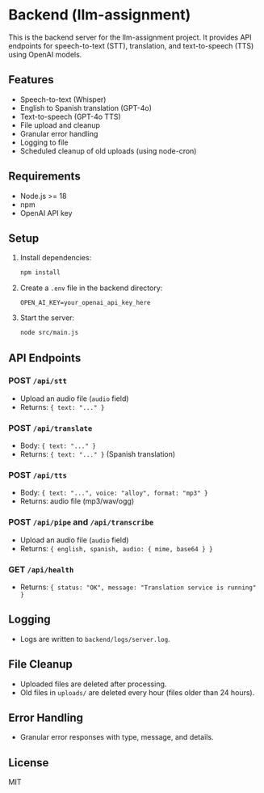 # Backend (llm-assignment)

This is the backend server for the llm-assignment project. It provides API endpoints for speech-to-text (STT), translation, and text-to-speech (TTS) using OpenAI models.

## Features
- Speech-to-text (Whisper)
- English to Spanish translation (GPT-4o)
- Text-to-speech (GPT-4o TTS)
- File upload and cleanup
- Granular error handling
- Logging to file
- Scheduled cleanup of old uploads (using node-cron)

## Requirements
- Node.js >= 18
- npm
- OpenAI API key

## Setup
1. Install dependencies:
   ```sh
   npm install
   ```
2. Create a `.env` file in the backend directory:
   ```env
   OPEN_AI_KEY=your_openai_api_key_here
   ```
3. Start the server:
   ```sh
   node src/main.js
   ```

## API Endpoints
### POST `/api/stt`
- Upload an audio file (`audio` field)
- Returns: `{ text: "..." }`

### POST `/api/translate`
- Body: `{ text: "..." }`
- Returns: `{ text: "..." }` (Spanish translation)

### POST `/api/tts`
- Body: `{ text: "...", voice: "alloy", format: "mp3" }`
- Returns: audio file (mp3/wav/ogg)

### POST `/api/pipe` and `/api/transcribe`
- Upload an audio file (`audio` field)
- Returns: `{ english, spanish, audio: { mime, base64 } }`

### GET `/api/health`
- Returns: `{ status: "OK", message: "Translation service is running" }`

## Logging
- Logs are written to `backend/logs/server.log`.

## File Cleanup
- Uploaded files are deleted after processing.
- Old files in `uploads/` are deleted every hour (files older than 24 hours).

## Error Handling
- Granular error responses with type, message, and details.

## License
MIT
